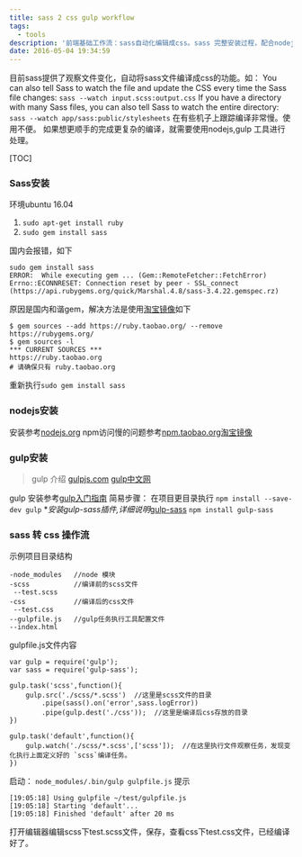 ```yaml
---
title: sass 2 css gulp workflow
tags:
  - tools
description: '前端基础工作流：sass自动化编辑成css。sass 完整安装过程，配合nodejs ,gulp 工具，实现自动化编译成css。'
date: 2016-05-04 19:34:59
---
```


目前sass提供了观察文件变化，自动将sass文件编译成css的功能。如：
You can also tell Sass to watch the file and update the CSS every time the Sass file changes:
`sass --watch input.scss:output.css`
If you have a directory with many Sass files, you can also tell Sass to watch the entire directory:
`sass --watch app/sass:public/stylesheets`
在有些机子上跟踪编译非常慢。使用不便。
如果想更顺手的完成更复杂的编译，就需要使用nodejs,gulp 工具进行处理。

[TOC]

### Sass安装
环境ubuntu 16.04
1. `sudo apt-get install ruby`
2. `sudo gem install sass`
<!--more-->
国内会报错，如下
```
sudo gem install sass
ERROR:  While executing gem ... (Gem::RemoteFetcher::FetchError)
Errno::ECONNRESET: Connection reset by peer - SSL_connect (https://api.rubygems.org/quick/Marshal.4.8/sass-3.4.22.gemspec.rz)
```
原因是国内和谐gem，解决方法是使用[淘宝镜像](https://ruby.taobao.org/)如下
```
$ gem sources --add https://ruby.taobao.org/ --remove https://rubygems.org/
$ gem sources -l
*** CURRENT SOURCES ***
https://ruby.taobao.org
# 请确保只有 ruby.taobao.org
```
重新执行`sudo gem install sass`

### nodejs安装
安装参考[nodejs.org](https://nodejs.org/en/)
npm访问慢的问题参考[npm.taobao.org淘宝镜像](http://npm.taobao.org/)

### gulp安装
>gulp 介绍
[gulpjs.com](http://gulpjs.com/)
[gulp中文网](http://www.gulpjs.com.cn/)

gulp 安装参考[gulp入门指南](http://www.gulpjs.com.cn/docs/getting-started/)
简易步骤：
在项目更目录执行
`npm install --save-dev gulp`
**安装gulp-sass插件,详细说明*[gulp-sass](https://www.npmjs.com/package/gulp-sass/)
`npm install gulp-sass`

### sass 转 css 操作流
示例项目目录结构
```
-node_modules   //node 模块
-scss           //编译前的scss文件
 --test.scss
-css            //编译后的css文件
 --test.css
--gulpfile.js   //gulp任务执行工具配置文件
--index.html
```
gulpfile.js文件内容
```
var gulp = require('gulp');
var sass = require('gulp-sass');

gulp.task('scss',function(){
	gulp.src('./scss/*.scss')  //这里是scss文件的目录
		.pipe(sass().on('error',sass.logError))
		.pipe(gulp.dest('./css'));  //这里是编译后css存放的目录
})

gulp.task('default',function(){
	gulp.watch('./scss/*.scss',['scss']);  //在这里执行文件观察任务，发现变化执行上面定义好的 `scss`编译任务。
})
```
启动：
`node_modules/.bin/gulp gulpfile.js`
提示
```
[19:05:18] Using gulpfile ~/test/gulpfile.js
[19:05:18] Starting 'default'...
[19:05:18] Finished 'default' after 20 ms
```
打开编辑器编辑scss下test.scss文件，保存，查看css下test.css文件，已经编译好了。
